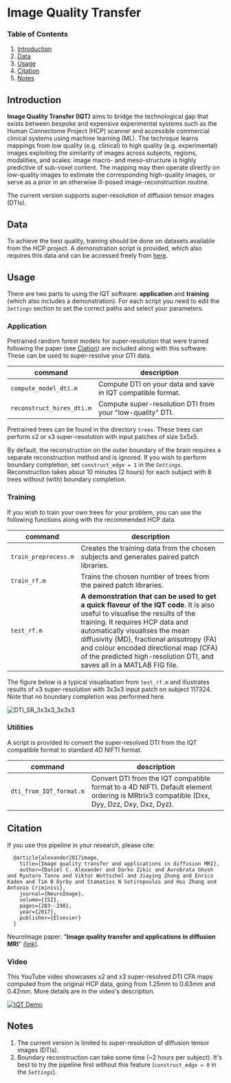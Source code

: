 # Image Quality Transfer

### Table of Contents
1. [Introduction](#introduction)
2. [Data](#data)
3. [Usage](#usage)
4. [Citation](#citation)
5. [Notes](#notes)


## Introduction
__Image Quality Transfer (IQT)__ aims to bridge the technological gap that exists between bespoke and expensive experimental systems such as the Human Connectome Project (HCP) scanner and accessible commercial clinical systems using machine learning (ML). The technique learns mappings from low quality (e.g. clinical) to high quality (e.g. experimental) images exploiting the similarity of images across subjects, regions, modalities, and scales: image macro- and meso-structure is highly predictive of sub-voxel content. The mapping may then operate directly on low-quality images to estimate the corresponding high-quality images, or serve as a prior in an otherwise ill-posed image-reconstruction routine. 

The current version supports super-resolution of diffusion tensor images (DTIs).

## Data
To achieve the best quality, training should be done on datasets available from the HCP project. 
A demonstration script is provided, which also requires this data and can be accessed freely from [here](http://www.humanconnectome.org/study/hcp-young-adult). 

## Usage

There are two parts to using the IQT software: __application__ and __training__ (which also includes a demonstration).
For each script you need to edit the _`Settings`_ section to set the correct paths and select your parameters.

### Application

Pretrained random forest models for super-resolution that were trained following the paper (see [Ciation](#citation)) are included along with this software.
These can be used to super-resolve your DTI data.

command | description
--- | ---
`compute_model_dti.m` | Compute DTI on your data and save in IQT compatible format.
`reconstruct_hires_dti.m` | Compute super-resolution DTI from your "low-quality" DTI.


Pretrained trees can be found in the directory `trees`. These trees can perform x2 or x3 super-resolution with input patches of size 5x5x5. 

By default, the reconstruction on the outer boundary of the brain requires a separate reconstruction method and is ignored. If you wish to perform boundary completion, 
set `construct_edge = 1` in the _`Settings`_. Reconstruction takes about 10 minutes (2 hours) for each subject with 8 trees without (with) boundary completion.


### Training

If you wish to train your own trees for your problem, you can use the following functions along with the recommended HCP data.

command | description
--- | ---
`train_preprocess.m` | Creates the training data from the chosen subjects and generates paired patch libraries.
`train_rf.m` | Trains the chosen number of trees from the paired patch libraries.
`test_rf.m` | __A demonstration that can be used to get a quick flavour of the IQT code__. It is also useful to visualise the results of the training. It requires HCP data and automatically visualises the mean diffusivity (MD), fractional anisotropy (FA) and colour encoded directional map (CFA) of the predicted high-resolution DTI, and saves all in a MATLAB FIG file.

The figure below is a typical visualisation from `test_rf.m` and illustrates results of x3 super-resolution 
with 3x3x3 input patch on subject 117324. Note that no boundary completion was performed here. 

![DTI_SR_3x3x3_3x3x3](https://cloud.githubusercontent.com/assets/14926992/24544089/e2e18f72-15f9-11e7-8f7c-0488a8b197aa.png)

### Utilities

A script is provided to convert the super-resolved DTI from the IQT compatible format to standard 4D NIFTI format.

command | description
--- | ---
`dti_from_IQT_format.m` | Convert DTI from the IQT compatible format to a 4D NIFTI. Default element ordering is MRtrix3 compatible (Dxx, Dyy, Dzz, Dxy, Dxz, Dyz).



## Citation
If you use this pipeline in your research, please cite:

      @article{alexander2017image,
        title={Image quality transfer and applications in diffusion MRI},
        author={Daniel C. Alexander and Darko Zikic and Aurobrata Ghosh and Ryutaro Tanno and Viktor Wottschel and Jiaying Zhang and Enrico Kaden and Tim B Dyrby and Stamatios N Sotiropoulos and Hui Zhang and Antonio Criminisi},
        journal={NeuroImage},
        volume={152},
        pages={283--298},
        year={2017},
        publisher={Elsevier}
      }

NeuroImage paper: "**Image quality transfer and applications in diffusion MRI**" [(link)](http://www.sciencedirect.com/science/article/pii/S1053811917302008).  

### Video

This YouTube video showcases x2 and x3 super-resolved DTI CFA maps computed from the original HCP data, going from 1.25mm to 0.63mm and 0.42mm.
More details are in the video's description.

[![IQT Demo](https://img.youtube.com/vi/_738lFAZSUk/0.jpg)](https://www.youtube.com/watch?v=_738lFAZSUk&feature=youtu.be)

## Notes
1. The current version is limited to super-resolution of diffusion tensor images (DTIs). 
2. Boundary reconstruction can take some time (~2 hours per subject). It's best to try the pipeline first without this feature (`construct_edge = 0` in the _`Settings`_).
